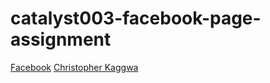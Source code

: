 # catalyst003-facebook-page-assignment

[Facebook](https://www.facebook.com)
[Christopher Kaggwa](https://www.facebookug.netlify.com)
